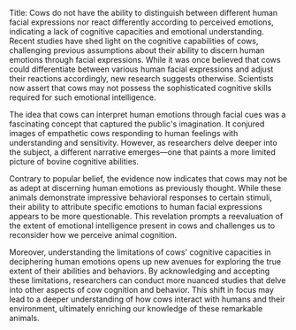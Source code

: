 Title: Cows do not have the ability to distinguish between different human facial expressions nor react differently according to perceived emotions, indicating a lack of cognitive capacities and emotional understanding.
Recent studies have shed light on the cognitive capabilities of cows, challenging previous assumptions about their ability to discern human emotions through facial expressions. While it was once believed that cows could differentiate between various human facial expressions and adjust their reactions accordingly, new research suggests otherwise. Scientists now assert that cows may not possess the sophisticated cognitive skills required for such emotional intelligence.

The idea that cows can interpret human emotions through facial cues was a fascinating concept that captured the public's imagination. It conjured images of empathetic cows responding to human feelings with understanding and sensitivity. However, as researchers delve deeper into the subject, a different narrative emerges—one that paints a more limited picture of bovine cognitive abilities.

Contrary to popular belief, the evidence now indicates that cows may not be as adept at discerning human emotions as previously thought. While these animals demonstrate impressive behavioral responses to certain stimuli, their ability to attribute specific emotions to human facial expressions appears to be more questionable. This revelation prompts a reevaluation of the extent of emotional intelligence present in cows and challenges us to reconsider how we perceive animal cognition.

Moreover, understanding the limitations of cows' cognitive capacities in deciphering human emotions opens up new avenues for exploring the true extent of their abilities and behaviors. By acknowledging and accepting these limitations, researchers can conduct more nuanced studies that delve into other aspects of cow cognition and behavior. This shift in focus may lead to a deeper understanding of how cows interact with humans and their environment, ultimately enriching our knowledge of these remarkable animals.